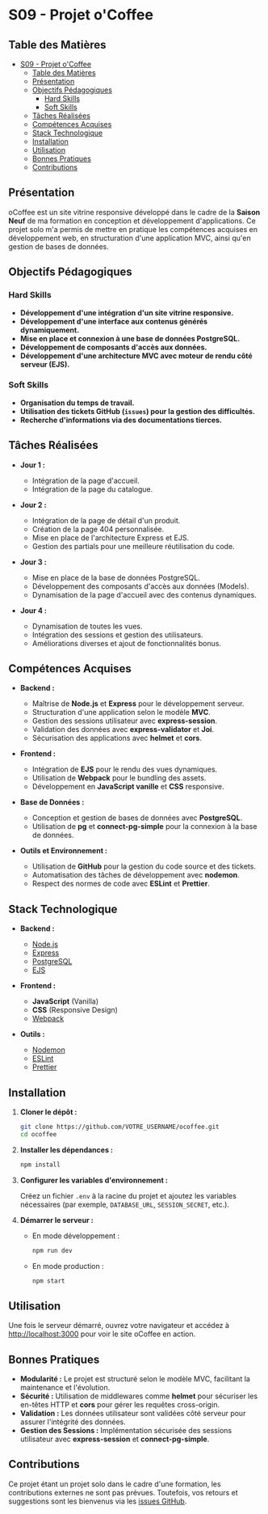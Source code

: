 
# S09 - Projet o'Coffee

## Table des Matières

- [S09 - Projet o'Coffee](#s09---projet-ocoffee)
  - [Table des Matières](#table-des-matières)
  - [Présentation](#présentation)
  - [Objectifs Pédagogiques](#objectifs-pédagogiques)
    - [Hard Skills](#hard-skills)
    - [Soft Skills](#soft-skills)
  - [Tâches Réalisées](#tâches-réalisées)
  - [Compétences Acquises](#compétences-acquises)
  - [Stack Technologique](#stack-technologique)
  - [Installation](#installation)
  - [Utilisation](#utilisation)
  - [Bonnes Pratiques](#bonnes-pratiques)
  - [Contributions](#contributions)

## Présentation

oCoffee est un site vitrine responsive développé dans le cadre de la **Saison Neuf** de ma formation en conception et développement d'applications. Ce projet solo m'a permis de mettre en pratique les compétences acquises en développement web, en structuration d'une application MVC, ainsi qu'en gestion de bases de données.

## Objectifs Pédagogiques

### Hard Skills

- **Développement d'une intégration d'un site vitrine responsive.**
- **Développement d'une interface aux contenus générés dynamiquement.**
- **Mise en place et connexion à une base de données PostgreSQL.**
- **Développement de composants d'accès aux données.**
- **Développement d'une architecture MVC avec moteur de rendu côté serveur (EJS).**

### Soft Skills

- **Organisation du temps de travail.**
- **Utilisation des tickets GitHub (`issues`) pour la gestion des difficultés.**
- **Recherche d'informations via des documentations tierces.**

## Tâches Réalisées

- **Jour 1 :**
  - Intégration de la page d'accueil.
  - Intégration de la page du catalogue.

- **Jour 2 :**
  - Intégration de la page de détail d'un produit.
  - Création de la page 404 personnalisée.
  - Mise en place de l'architecture Express et EJS.
  - Gestion des partials pour une meilleure réutilisation du code.

- **Jour 3 :**
  - Mise en place de la base de données PostgreSQL.
  - Développement des composants d'accès aux données (Models).
  - Dynamisation de la page d'accueil avec des contenus dynamiques.

- **Jour 4 :**
  - Dynamisation de toutes les vues.
  - Intégration des sessions et gestion des utilisateurs.
  - Améliorations diverses et ajout de fonctionnalités bonus.

## Compétences Acquises

- **Backend :**
  - Maîtrise de **Node.js** et **Express** pour le développement serveur.
  - Structuration d'une application selon le modèle **MVC**.
  - Gestion des sessions utilisateur avec **express-session**.
  - Validation des données avec **express-validator** et **Joi**.
  - Sécurisation des applications avec **helmet** et **cors**.

- **Frontend :**
  - Intégration de **EJS** pour le rendu des vues dynamiques.
  - Utilisation de **Webpack** pour le bundling des assets.
  - Développement en **JavaScript vanille** et **CSS** responsive.

- **Base de Données :**
  - Conception et gestion de bases de données avec **PostgreSQL**.
  - Utilisation de **pg** et **connect-pg-simple** pour la connexion à la base de données.

- **Outils et Environnement :**
  - Utilisation de **GitHub** pour la gestion du code source et des tickets.
  - Automatisation des tâches de développement avec **nodemon**.
  - Respect des normes de code avec **ESLint** et **Prettier**.

## Stack Technologique

- **Backend :**
  - [Node.js](https://nodejs.org/)
  - [Express](https://expressjs.com/)
  - [PostgreSQL](https://www.postgresql.org/)
  - [EJS](https://ejs.co/)

- **Frontend :**
  - **JavaScript** (Vanilla)
  - **CSS** (Responsive Design)
  - [Webpack](https://webpack.js.org/)

- **Outils :**
  - [Nodemon](https://nodemon.io/)
  - [ESLint](https://eslint.org/)
  - [Prettier](https://prettier.io/)

## Installation

1. **Cloner le dépôt :**

   ```bash
   git clone https://github.com/VOTRE_USERNAME/ocoffee.git
   cd ocoffee
   ```

2. **Installer les dépendances :**

   ```bash
   npm install
   ```

3. **Configurer les variables d'environnement :**

   Créez un fichier `.env` à la racine du projet et ajoutez les variables nécessaires (par exemple, `DATABASE_URL`, `SESSION_SECRET`, etc.).

4. **Démarrer le serveur :**

   - En mode développement :

     ```bash
     npm run dev
     ```

   - En mode production :

     ```bash
     npm start
     ```

## Utilisation

Une fois le serveur démarré, ouvrez votre navigateur et accédez à [http://localhost:3000](http://localhost:3000) pour voir le site oCoffee en action.

## Bonnes Pratiques

- **Modularité :** Le projet est structuré selon le modèle MVC, facilitant la maintenance et l'évolution.
- **Sécurité :** Utilisation de middlewares comme **helmet** pour sécuriser les en-têtes HTTP et **cors** pour gérer les requêtes cross-origin.
- **Validation :** Les données utilisateur sont validées côté serveur pour assurer l'intégrité des données.
- **Gestion des Sessions :** Implémentation sécurisée des sessions utilisateur avec **express-session** et **connect-pg-simple**.

## Contributions

Ce projet étant un projet solo dans le cadre d'une formation, les contributions externes ne sont pas prévues. Toutefois, vos retours et suggestions sont les bienvenus via les [issues GitHub](https://github.com/VOTRE_USERNAME/ocoffee/issues).

